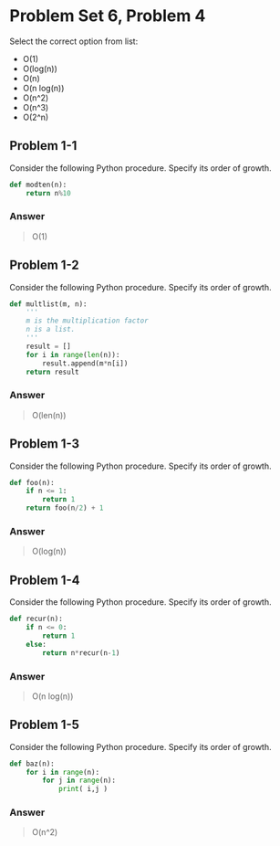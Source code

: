 # Problem Set 6, Problem 4

Select the correct option from list:

- O(1)
- O(log(n))
- O(n)
- O(n log(n))
- O(n^2)
- O(n^3)
- O(2^n)

## Problem 1-1

Consider the following Python procedure. Specify its order of growth.

```python
def modten(n):
    return n%10
```

### Answer

> O(1)

## Problem 1-2

Consider the following Python procedure. Specify its order of growth.

```python
def multlist(m, n):
    '''
    m is the multiplication factor
    n is a list.
    '''
    result = []
    for i in range(len(n)):
        result.append(m*n[i])
    return result
```

### Answer

> O(len(n))

## Problem 1-3

Consider the following Python procedure. Specify its order of growth.

```python
def foo(n):
    if n <= 1:
        return 1
    return foo(n/2) + 1
```

### Answer

> O(log(n))

## Problem 1-4

Consider the following Python procedure. Specify its order of growth.

```python
def recur(n):
    if n <= 0:
        return 1
    else:
        return n*recur(n-1)
```

### Answer

> O(n log(n))

## Problem 1-5

Consider the following Python procedure. Specify its order of growth.

```python
def baz(n):
    for i in range(n):
        for j in range(n):
            print( i,j )
```

### Answer

> O(n^2)
